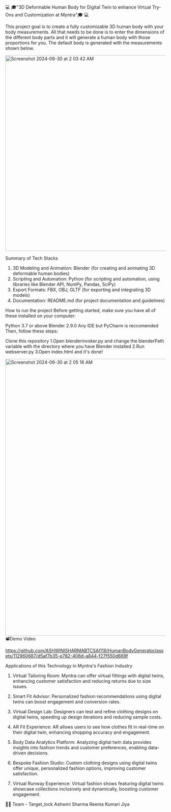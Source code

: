 💻 🎓"3D Deformable Human Body for Digital Twin to enhance Virtual Try-Ons and Customization at Myntra"🎓 💻

This project goal is to create a fully customizable 3D human body with your body measurements. All that needs to be done is to enter the dimensions of the different body parts and it will generate a human body with those proportions for you. The default body is generated with the measurements shown below.

<img width="615" alt="Screenshot 2024-06-30 at 2 03 42 AM" src="https://github.com/ASHWINISHARMABTCSAI118/HumanBodyGenerator/assets/112960687/e2c5aa6d-591b-4142-bf3b-69b14aacfb83">

Summary of Tech Stacks
1. 3D Modeling and Animation: Blender (for creating and animating 3D deformable human bodies)
2. Scripting and Automation: Python (for scripting and automation, using libraries like Blender API, NumPy, Pandas, SciPy)
3. Export Formats: FBX, OBJ, GLTF (for exporting and integrating 3D models)
4. Documentation: README.md (for project documentation and guidelines)
   
How to run the project
Before getting started, make sure you have all of these installed on your computer:

Python 3.7 or above
Blender 2.9.0
Any IDE but PyCharm is reccomended
Then, follow these steps:

Clone this repository
1.Open blenderinvoker.py and change the blenderPath variable with the directory where you have Blender installed
2.Run webserver.py
3.Open index.html and it's done!

<img width="870" alt="Screenshot 2024-06-30 at 2 05 16 AM" src="https://github.com/ASHWINISHARMABTCSAI118/HumanBodyGenerator/assets/112960687/4b36e3df-7996-4112-ba47-5c819dfa744c">
📽️Demo Video

https://github.com/ASHWINISHARMABTCSAI118/HumanBodyGenerator/assets/112960687/d5af7b35-e782-406d-a844-f27f550d669f


Applications of this Technology in Myntra's Fashion Industry

1. Virtual Tailoring Room: Myntra can offer virtual fittings with digital twins, enhancing customer satisfaction and reducing returns due to size issues.
2. Smart Fit Advisor: Personalized fashion recommendations using digital twins can boost engagement and conversion rates.
3. Virtual Design Lab: Designers can test and refine clothing designs on digital twins, speeding up design iterations and reducing sample costs.
4. AR Fit Experience: AR allows users to see how clothes fit in real-time on their digital twin, enhancing shopping accuracy and engagement.
5. Body Data Analytics Platform: Analyzing digital twin data provides insights into fashion trends and customer preferences, enabling data-driven decisions.
6. Bespoke Fashion Studio: Custom clothing designs using digital twins offer unique, personalized fashion options, improving customer satisfaction.

7. Virtual Runway Experience: Virtual fashion shows featuring digital twins showcase collections inclusively and dynamically, boosting customer engagement.
   
👷‍♂️ Team - Target_lock
Ashwini Sharma
Reema Kumari
Jiya


